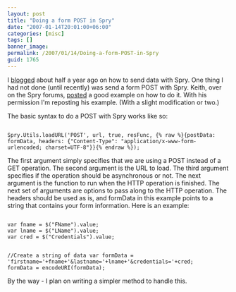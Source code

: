 ```yaml
---
layout: post
title: "Doing a form POST in Spry"
date: "2007-01-14T20:01:00+06:00"
categories: [misc]
tags: []
banner_image: 
permalink: /2007/01/14/Doing-a-form-POST-in-Spry
guid: 1765
---
```


I <a href="http://ray.camdenfamily.com/index.cfm/2006/7/12/Sending-Data-with-Spry">blogged</a> about half a year ago on how to send data with Spry. One thing I had not done (until recently) was send a form POST with Spry. Keith, over on the Spry forums, <a href="http://www.adobe.com/cfusion/webforums/forum/messageview.cfm?forumid=72&catid=602&threadid=1229233&enterthread=y?">posted</a> a good example on how to do it. With his permission I'm reposting his example. (With a slight modification or two.)
<!--more-->
The basic syntax to do a POST with Spry works like so:

<code>
Spry.Utils.loadURL('POST', url, true, resFunc, {% raw %}{postData: formData, headers: {"Content-Type": "application/x-www-form-urlencoded; charset=UTF-8"}}{% endraw %});
</code>

The first argument simply specifies that we are using a POST instead of a GET operation. The second argument is the URL to load. The third argument specifies if the operation should be asynchronous or not. The next argument is the function to run when the HTTP operation is finished. The next set of arguments are options to pass along to the HTTP operation. The headers should be used as is, and formData in this example points to a string that contains your form information. Here is an example:

<code>
var fname = $("FName").value;
var lname = $("LName").value;
var cred = $("Credentials").value;
	
//Create a string of data
var formData = 'firstname='+fname+'&lastname='+lname+'&credentials='+cred;
formData = encodeURI(formData);
</code>

By the way - I plan on writing a simpler method to handle this.